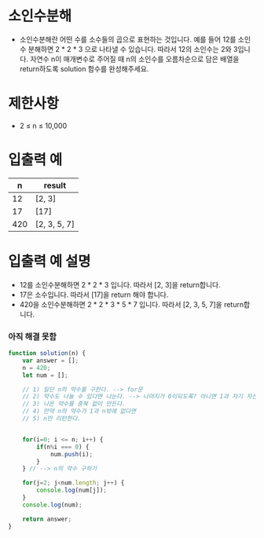 # 소인수분해
- 소인수분해란 어떤 수를 소수들의 곱으로 표현하는 것입니다. 예를 들어 12를 소인수 분해하면 2 * 2 * 3 으로 나타낼 수 있습니다. 따라서 12의 소인수는 2와 3입니다. 자연수 n이 매개변수로 주어질 때 n의 소인수를 오름차순으로 담은 배열을 return하도록 solution 함수를 완성해주세요.

# 제한사항
- 2 ≤ n ≤ 10,000

# 입출력 예
| n | result |
| - | ------ |
| 12 | [2, 3] |
| 17 | [17] |
| 420 | [2, 3, 5, 7] |

# 입출력 예 설명
- 12를 소인수분해하면 2 * 2 * 3 입니다. 따라서 [2, 3]을 return합니다.
- 17은 소수입니다. 따라서 [17]을 return 해야 합니다.
- 420을 소인수분해하면 2 * 2 * 3 * 5 * 7 입니다. 따라서 [2, 3, 5, 7]을 return합니다.


### 아직 해결 못함
```javascript
function solution(n) {
    var answer = [];
    n = 420;
    let num = [];

    // 1) 일단 n의 약수를 구한다. --> for문
    // 2) 약수도 나눌 수 있다면 나눈다. --> 나머지가 0이되도록? 아니면 1과 자기 자신만을 약수로 가지고 있는것만 남긴다.
    // 3) 나온 약수를 중복 없이 만든다.
    // 4) 만약 n의 약수가 1과 n밖에 없다면
    // 5) n만 리턴한다.


    for(i=0; i <= n; i++) {
        if(n%i === 0) {
            num.push(i);
        }
    } // --> n의 약수 구하기

    for(j=2; j<num.length; j++) {
        console.log(num[j]);
    }
    console.log(num);

    return answer;
}
```
